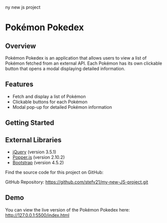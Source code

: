 ny new js project
# Pokémon Pokedex

## Overview
Pokémon Pokedex is an application that allows users to view a list of Pokémon fetched from an external API. Each Pokémon has its own clickable button that opens a modal displaying detailed information.

## Features
- Fetch and display a list of Pokémon
- Clickable buttons for each Pokémon
- Modal pop-up for detailed Pokémon information

## Getting Started

## External Libraries
- [jQuery](https://jquery.com/) (version 3.5.1)
- [Popper.js](https://popper.js.org/) (version 2.10.2)
- [Bootstrap](https://getbootstrap.com/) (version 4.5.2)

Find the source code for this project on GitHub: 

GitHub Repository: https://github.com/stefv21/my-new-JS-project.git

## Demo
You can view the live version of the Pokémon Pokedex here: http://127.0.0.1:5500/index.html
